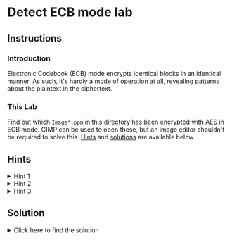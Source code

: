 # Detect ECB mode lab

## Instructions

### Introduction

Electronic Codebook (ECB) mode encrypts identical blocks in an identical manner.  As such, it's hardly a mode of operation at all, revealing patterns about the plaintext in the ciphertext.

### This Lab

Find out which `Image*.ppm` in this directory has been encrypted with AES in ECB mode.  GIMP can be used to open these, but an image editor shouldn't be required to solve this.  [Hints](#hints) and [solutions](#solution) are available below.

## Hints
<details>
  <summary>Hint 1</summary>
  Keep in mind that AES has a block size of 16 bytes.
</details>

<details>
  <summary>Hint 2</summary>
  Given that ECB mode encrypts identical blocks in an identical manner, what should you be looking for in each image file?
</details>

<details>
  <summary>Hint 3</summary>
  Run `hexdump [FILENAME]` in Bash to see the byte values in a relatively friendly way.
</details>

## Solution
<details>
  <summary>Click here to find the solution</summary>
  `Image4.ppm` is the one encrypted with ECB mode.  It's the only one containing duplicate blocks.  They're all derived from the same image, just encrypted under different modes and then cropped differently.

  One solution in Bash would be:
  `hexdump some-file | cut -d " " -f 2-17 | sort | uniq -d`

  Here's how it works:
  1. `hexdump` prints the byte values for each block
  1. `cut` uses spaces as delimiters to select only the byte values from each line of `hexdump`
  1. `sort` the output from `cut` (necessary for the next step)
  1. `uniq -d` prints only those values which repeat in the output from `sort`

  A more general way of approaching it would be:
  1. Make a list of lists from each 16-byte block in a file
  1. Make a _set_ out of the list of lists (sets contain only unique values)
  1. If the length of the original list and the length of the set differ, there were duplicate blocks in the file.

  If you're really aching to know what's to be seen in the image... It's a forest, chosen and cropped to avoid any definitive shapes and swaths of similarly-colored pixels.
</details>